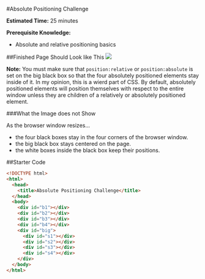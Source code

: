 #Absolute Positioning Challenge

**Estimated Time:** 25 minutes

**Prerequisite Knowledge:**

* Absolute and relative positioning basics

##Finished Page Should Look like This
![](http://christensenacademy.org/modules/css-layouts/challenges/absolute-positioning-challenge.png)

**Note:** You must make sure that `position:relative` or `position:absolute` is set on the big black box so that the four absolutely positioned elements stay inside of it. In my opinion, this is a wierd part of CSS. By default, absolutely positioned elements will position themselves with respect to the entire window unless they are children of a relatively or absolutely positioned element.

###What the Image does not Show

As the browser window resizes...

* the four black boxes stay in the four corners of the browser window.
* the big black box stays centered on the page.
* the white boxes inside the black box keep their positions.

##Starter Code
```html
<!DOCTYPE html>
<html>
  <head>
    <title>Absolute Positioning Challenge</title>
  </head>
  <body>
    <div id="b1"></div>
    <div id="b2"></div>
    <div id="b3"></div>
    <div id="b4"></div>
    <div id="big">
      <div id="s1"></div>
      <div id="s2"></div>
      <div id="s3"></div>
      <div id="s4"></div>
    </div>
  </body>
</html>
```
